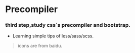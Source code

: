 # Precompiler
### third step,study css`s precompiler and bootstrap.
- Learning simple tips of less/sass/scss.
>icons are from baidu.
